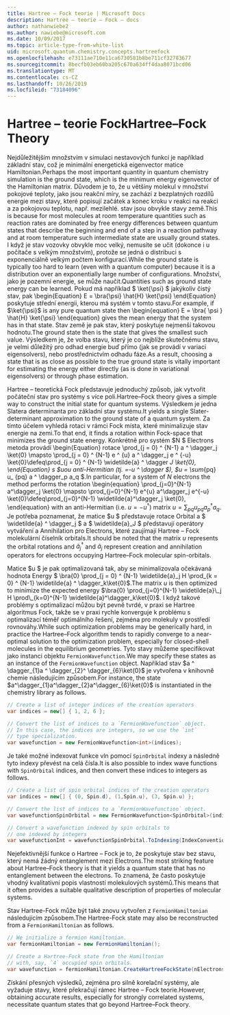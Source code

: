 ```yaml
---
title: Hartree – Fock teorie | Microsoft Docs
description: Hartree – teorie – Fock – docs
author: nathanwiebe2
ms.author: nawiebe@microsoft.com
ms.date: 10/09/2017
ms.topic: article-type-from-white-list
uid: microsoft.quantum.chemistry.concepts.hartreefock
ms.openlocfilehash: e73111ae710e11ca6730581b8be711cf32783677
ms.sourcegitcommit: 8becfb03eb60ba205c670a634ff4daa8071bcd06
ms.translationtype: MT
ms.contentlocale: cs-CZ
ms.lasthandoff: 10/26/2019
ms.locfileid: "73184096"
---
```

# <a name="hartreefock-theory"></a><span data-ttu-id="f1e67-103">Hartree – teorie Fock</span><span class="sxs-lookup"><span data-stu-id="f1e67-103">Hartree–Fock Theory</span></span>

<span data-ttu-id="f1e67-104">Nejdůležitějším množstvím v simulaci nestavových funkcí je například základní stav, což je minimální energetická eigenvector matice Hamiltonian.</span><span class="sxs-lookup"><span data-stu-id="f1e67-104">Perhaps the most important quantity in quantum chemistry simulation is the ground state, which is the minimum energy eigenvector of the Hamiltonian matrix.</span></span>
<span data-ttu-id="f1e67-105">Důvodem je to, že u většiny molekul v množství pokojové teploty, jako jsou reakční míry, se zachází z bezplatných rozdílů energie mezi stavy, které popisují začátek a konec kroku v reakci na reakci a za pokojovou teplotu, např. mezilehlé. stav jsou obvykle stavy země.</span><span class="sxs-lookup"><span data-stu-id="f1e67-105">This is because for most molecules at room temperature quantities such as reaction rates are dominated by free energy differences between quantum states that describe the beginning and end of a step in a reaction pathway and at room temperature such intermediate state are usually ground states.</span></span>
<span data-ttu-id="f1e67-106">I když je stav vozovky obvykle moc velký, nemusíte se učit (dokonce i u počítače s velkým množstvím), protože se jedná o distribuci s exponenciálně velkým počtem konfigurací.</span><span class="sxs-lookup"><span data-stu-id="f1e67-106">While the ground state is typically too hard to learn (even with a quantum computer) because it is a distribution over an exponentially large number of configurations.</span></span>
<span data-ttu-id="f1e67-107">Množství, jako je pozemní energie, se může naučit.</span><span class="sxs-lookup"><span data-stu-id="f1e67-107">Quantities such as ground state energy can be learned.</span></span>
<span data-ttu-id="f1e67-108">Pokud má například $ \ket{\psi} $ jakýkoliv čistý stav, pak \begin{Equation} E = \bra{\psi} \hat{H} \ket{\psi} \end{Equation} poskytuje střední energii, kterou má systém v tomto stavu.</span><span class="sxs-lookup"><span data-stu-id="f1e67-108">For example, if $\ket{\psi}$ is any pure quantum state then \begin{equation} E = \bra{ \psi } \hat{H} \ket{\psi} \end{equation} gives the mean energy that the system has in that state.</span></span>
<span data-ttu-id="f1e67-109">Stav země je pak stav, který poskytuje nejmenší takovou hodnotu.</span><span class="sxs-lookup"><span data-stu-id="f1e67-109">The ground state then is the state that gives the smallest such value.</span></span> <span data-ttu-id="f1e67-110">Výsledkem je, že volba stavu, který je co nejblíže skutečnému stavu, je velmi důležitý pro odhad energie buď přímo (jak se provádí v variaci eigensolvers), nebo prostřednictvím odhadu fáze.</span><span class="sxs-lookup"><span data-stu-id="f1e67-110">As a result, choosing a state that is as close as possible to the true ground state is vitally important for estimating the energy either directly (as is done in variational eigensolvers) or through phase estimation.</span></span>

<span data-ttu-id="f1e67-111">Hartree – teoretická Fock představuje jednoduchý způsob, jak vytvořit počáteční stav pro systémy s více poli.</span><span class="sxs-lookup"><span data-stu-id="f1e67-111">Hartree–Fock theory gives a simple way to construct the initial state for quantum systems.</span></span> <span data-ttu-id="f1e67-112">Výsledkem je jedna Slatera determinanta pro základní stav systému.</span><span class="sxs-lookup"><span data-stu-id="f1e67-112">It yields a single Slater-determinant approximation to the ground state of a quantum system.</span></span> <span data-ttu-id="f1e67-113">Za tímto účelem vyhledá rotaci v rámci Fock místa, které minimalizuje stav energie na zemi.</span><span class="sxs-lookup"><span data-stu-id="f1e67-113">To that end, it finds a rotation within Fock-space that minimizes the ground state energy.</span></span> <span data-ttu-id="f1e67-114">Konkrétně pro systém $N $ Electrons metoda provádí \begin{Equation} rotace \prod_{j = 0} ^ {N-1} a ^ \dagger_j \ket{0} \mapsto \prod_{j = 0} ^ {N-1} e ^ {u} a ^ \dagger_j e ^ {-u} \ket{0}\defeq\prod_{j = 0} ^ {N-1} \widetilde{a} ^ \dagger _J \ket{0}, \end{Equation} s $uou anti-Hermitian (tj. =-u ^ \dagger $), $u = \sum_{pq} u_ {pq} a ^ \dagger_p a_q $.</span><span class="sxs-lookup"><span data-stu-id="f1e67-114">In particular, for a system of $N$ electrons the method performs the rotation \begin{equation} \prod_{j=0}^{N-1} a^\dagger_j \ket{0} \mapsto \prod_{j=0}^{N-1} e^{u} a^\dagger_j e^{-u} \ket{0}\defeq\prod_{j=0}^{N-1}  \widetilde{a}^\dagger_j  \ket{0}, \end{equation} with an anti-Hermitian (i.e. $u= -u^\dagger$) matrix $u = \sum_{pq} u_{pq} a^\dagger_p a_q$.</span></span> <span data-ttu-id="f1e67-115">Je potřeba poznamenat, že matice $u $ představuje rotace Orbital a $ \widetilde{a} ^ \dagger_j $ a $ \widetilde{a}_J $ představují operátory vytváření a Annihilation pro Electrons, které zaujímají Hartree – Fock molekulární číselník orbitals.</span><span class="sxs-lookup"><span data-stu-id="f1e67-115">It should be noted that the matrix $u$ represents the orbital rotations and $\widetilde{a}^\dagger_j$ and $\widetilde{a}_j$ represent creation and annihilation operators for electrons occupying Hartree–Fock molecular spin-orbitals.</span></span>


<span data-ttu-id="f1e67-116">Matice $u $ je pak optimalizovaná tak, aby se minimalizovala očekávaná hodnota Energy $ \bra{0} \prod_{j = 0} ^ {N-1} \widetilde{a}\_j H \prod\_{k = 0} ^ {N-1} \widetilde{a} ^ \dagger_k\ket{0}$.</span><span class="sxs-lookup"><span data-stu-id="f1e67-116">The matrix $u$ is then optimized to minimize the expected energy $\bra{0} \prod_{j=0}^{N-1}  \widetilde{a}\_j  H \prod\_{k=0}^{N-1}  \widetilde{a}^\dagger_k\ket{0}$.</span></span> <span data-ttu-id="f1e67-117">I když takové problémy s optimalizací můžou být pevně tvrdé, v praxi se Hartree algoritmus Fock, takže se v praxi rychle konverguje k problému s optimalizací téměř optimálního řešení, zejména pro molekuly v prostředí rovnováhy.</span><span class="sxs-lookup"><span data-stu-id="f1e67-117">While such optimization problems may be generically hard, in practice the Hartree–Fock algorithm tends to rapidly converge to a near-optimal solution to the optimization problem, especially for closed-shell molecules in the equilibrium geometries.</span></span> <span data-ttu-id="f1e67-118">Tyto stavy můžeme specifikovat jako instanci objektu `FermionWavefunction`.</span><span class="sxs-lookup"><span data-stu-id="f1e67-118">We may specify these states as an instance of the `FermionWavefunction` object.</span></span> <span data-ttu-id="f1e67-119">Například stav $a ^ \dagger_{1}a ^ \dagger_{2}^ \dagger_{6}\ket{0}$ je vytvořena v knihovně chemie následujícím způsobem.</span><span class="sxs-lookup"><span data-stu-id="f1e67-119">For instance, the state $a^\dagger_{1}a^\dagger_{2}a^\dagger_{6}\ket{0}$ is instantiated in the chemistry library as follows.</span></span>
```csharp
// Create a list of integer indices of the creation operators
var indices = new[] { 1, 2, 6 };

// Convert the list of indices to a `FermionWavefunction` object.
// In this case, the indices are integers, so we use the `int`
// type specialization.
var wavefunction = new FermionWavefunction<int>(indices);
```
<span data-ttu-id="f1e67-120">Je také možné indexovat funkce vln pomocí `SpinOrbital` indexy a následně tyto indexy převést na celá čísla.</span><span class="sxs-lookup"><span data-stu-id="f1e67-120">It is also possible to index wave functions with `SpinOrbital` indices, and then convert these indices to integers as follows.</span></span>
```csharp
// Create a list of spin orbital indices of the creation operators
var indices = new[] { (0, Spin.d), (1,Spin.u), (3, Spin.u) };

// Convert the list of indices to a `FermionWavefunction` object.
var wavefunctionSpinOrbital = new FermionWavefunction<SpinOrbital>(indices.ToSpinOrbitals());

// Convert a wavefunction indexed by spin orbitals to
// one indexed by integers
var wavefunctionInt = wavefunctionSpinOrbital.ToIndexing(IndexConvention.UpDown);
```

<span data-ttu-id="f1e67-121">Nejefektivnější funkce o Hartree – Fock je to, že poskytuje stav bez stavu, který nemá žádný entanglement mezi Electrons.</span><span class="sxs-lookup"><span data-stu-id="f1e67-121">The most striking feature about Hartree–Fock theory is that it yields a quantum state that has no entanglement between the electrons.</span></span>
<span data-ttu-id="f1e67-122">To znamená, že často poskytuje vhodný kvalitativní popis vlastností molekulových systémů.</span><span class="sxs-lookup"><span data-stu-id="f1e67-122">This means that it often provides a suitable qualitative description of properties of molecular systems.</span></span> 

<span data-ttu-id="f1e67-123">Stav Hartree-Fock může být také znovu vytvořen z `FermionHamiltonian` následujícím způsobem.</span><span class="sxs-lookup"><span data-stu-id="f1e67-123">The Hartree-Fock state may also be reconstructed from a `FermionHamiltonian`  as follows.</span></span>
```csharp
// We initialize a fermion Hamiltonian.
var fermionHamiltonian = new FermionHamiltonian();

// Create a Hartree-Fock state from the Hamiltonian 
// with, say, `4` occupied spin orbitals.
var wavefunction = fermionHamiltonian.CreateHartreeFockState(nElectrons: 4);
```

<span data-ttu-id="f1e67-124">Získání přesných výsledků, zejména pro silně korelační systémy, ale vyžaduje stavy, které překračují rámec Hartree – Fock teorie.</span><span class="sxs-lookup"><span data-stu-id="f1e67-124">However, obtaining accurate results, especially for strongly correlated systems, necessitate quantum states that go beyond Hartree–Fock theory.</span></span>